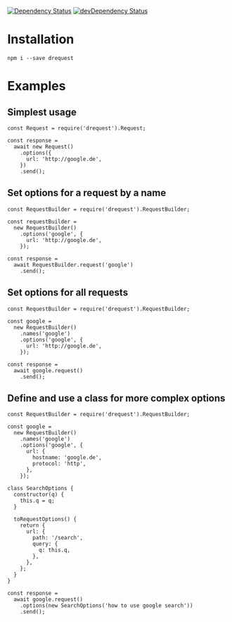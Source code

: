 [![Dependency Status](https://david-dm.org/dnode/drequest/status.svg)](https://david-dm.org/dnode/drequest)
[![devDependency Status](https://david-dm.org/dnode/drequest/dev-status.svg)](https://david-dm.org/dnode/drequest?type=dev)

# Installation

`npm i --save drequest`


# Examples

## Simplest usage

```
const Request = require('drequest').Request;

const response = 
  await new Request()
    .options({
      url: 'http://google.de',
    })
    .send();
```


## Set options for a request by a name

```
const RequestBuilder = require('drequest').RequestBuilder;

const requestBuilder =
  new RequestBuilder()
    .options('google', {
      url: 'http://google.de',
    });

const response = 
  await RequestBuilder.request('google')
    .send();
```


## Set options for all requests

```
const RequestBuilder = require('drequest').RequestBuilder;

const google =
  new RequestBuilder()
    .names('google')
    .options('google', {
      url: 'http://google.de',
    });

const response = 
  await google.request()
    .send();
```

## Define and use a class for more complex options

```
const RequestBuilder = require('drequest').RequestBuilder;

const google =
  new RequestBuilder()
    .names('google')
    .options('google', {
      url: {
        hostname: 'google.de',
        protocol: 'http',
      },
    });
    
class SearchOptions {
  constructor(q) {
    this.q = q;
  }
  
  toRequestOptions() {
    return {
      url: {
        path: '/search',
        query: {
          q: this.q,  
        },
      },
    };
  }
}

const response = 
  await google.request()
    .options(new SearchOptions('how to use google search'))
    .send();
```
